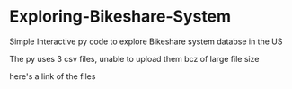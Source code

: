 # Exploring-Bikeshare-System
Simple Interactive py code to explore Bikeshare system databse in the US

The py uses 3 csv files, unable to upload them bcz of large file size

here's a link of the files

